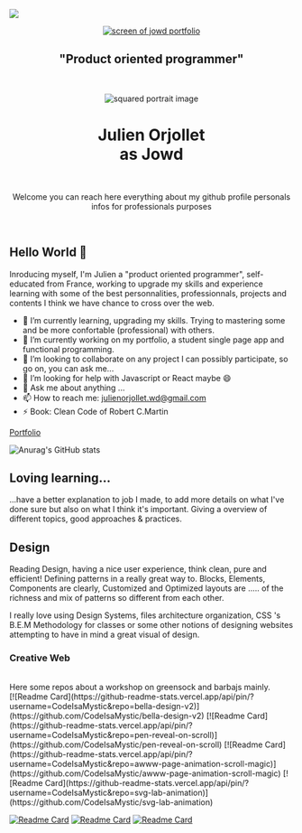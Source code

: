 <!--**CodeIsaMystic/CodeIsaMystic** is a ✨ _special_ ✨ repository because its `README.md` (this file) appears on your GitHub profile.-->
![](https://komarev.com/ghpvc/?username=CodeIsaMystic&color=EFE7E3&label=views)

<div align="center">
  
  <a href="#">
    <img
      height=""
      width=""
      alt="screen of jowd portfolio"
      src="https://i.ibb.co/CP9k8kZ/screen-semplice-portfolio.png"
    />
  </a>

  <br />
   
   <h2>"Product oriented programmer"</h2>
   
</div>


<div align="center">
<br />

<img
  height=""
  width=""
  alt="squared portrait image"
  src="https://i.ibb.co/MNM4n0q/portrait-squared-white.png"
/>


  <h1>Julien Orjollet</br >as Jowd</h1>

<br />

<p>Welcome you can reach here everything about my github profile personals infos for professionals purposes</p>

<br />

</div>

## Hello World 👋

Inroducing myself, I'm Julien a "product oriented programmer", self-educated from France, working to upgrade my skills and experience learning with some of the best personnalities, professionnals, projects and contents I think we have chance to cross over the web. 

- 🌱 I’m currently learning, upgrading my skills. Trying to mastering some and be more confortable (professional) with others.
- 🔭 I’m currently working on my portfolio, a student single page app and functional programming.
- 👯 I’m looking to collaborate on any project I can possibly participate, so go on, you can ask me...
- 🤔 I’m looking for help with Javascript or React maybe 😄
- 💬 Ask me about anything ...
- 📫 How to reach me: julienorjollet.wd@gmail.com
- ⚡ Book: Clean Code of Robert C.Martin

[Portfolio](https://website-project-adress-link/)


![Anurag's GitHub stats](https://github-readme-stats.vercel.app/api?username=CodeIsaMystic&show_icons=true&theme=dracula)



## Loving learning...

...have a better explanation to job I made, to add more details on what I've done sure but also on what I think it's important. Giving a overview of different topics, good approaches & practices. 




## Design 

Reading Design, having a nice user experience, think clean, pure and efficient! 
Defining patterns in a really great way to. Blocks, Elements, Components are clearly, Customized and Optimized layouts are ..... of the richness and mix of patterns so different from each other. 

I really love using Design Systems, files architecture organization, CSS 's B.E.M Methodology for classes or some other notions of designing websites attempting to have in mind a great visual of design.


### Creative Web
</br>
Here some repos about a workshop on greensock and barbajs mainly.  
</br>
[![Readme Card](https://github-readme-stats.vercel.app/api/pin/?username=CodeIsaMystic&repo=bella-design-v2)](https://github.com/CodeIsaMystic/bella-design-v2) 
[![Readme Card](https://github-readme-stats.vercel.app/api/pin/?username=CodeIsaMystic&repo=pen-reveal-on-scroll)](https://github.com/CodeIsaMystic/pen-reveal-on-scroll) 
[![Readme Card](https://github-readme-stats.vercel.app/api/pin/?username=CodeIsaMystic&repo=awww-page-animation-scroll-magic)](https://github.com/CodeIsaMystic/awww-page-animation-scroll-magic) 
[![Readme Card](https://github-readme-stats.vercel.app/api/pin/?username=CodeIsaMystic&repo=svg-lab-animation)](https://github.com/CodeIsaMystic/svg-lab-animation) 


[![Readme Card](https://github-readme-stats.vercel.app/api/pin/?username=CodeIsaMystic&repo=newTrillo-project)](https://github.com/CodeIsaMystic/newTrillo-project) 
[![Readme Card](https://github-readme-stats.vercel.app/api/pin/?username=CodeIsaMystic&repo=Natours-project)](https://github.com/CodeIsaMystic/Natours-project) 
[![Readme Card](https://github-readme-stats.vercel.app/api/pin/?username=CodeIsaMystic&repo=newGrand-hotel-project)](https://github.com/CodeIsaMystic/newGrand-hotel-project) 



